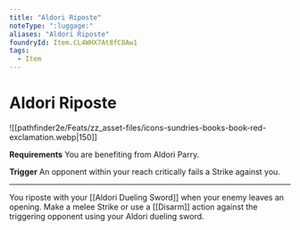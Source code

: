 ```yaml
---
title: "Aldori Riposte"
noteType: ":luggage:"
aliases: "Aldori Riposte"
foundryId: Item.CL4WHX7At8fC8Aw1
tags:
  - Item
---
```


# Aldori Riposte
![[pathfinder2e/Feats/zz_asset-files/icons-sundries-books-book-red-exclamation.webp|150]]

**Requirements** You are benefiting from Aldori Parry.

**Trigger** An opponent within your reach critically fails a Strike against you.

* * *

You riposte with your [[Aldori Dueling Sword]] when your enemy leaves an opening. Make a melee Strike or use a [[Disarm]] action against the triggering opponent using your Aldori dueling sword.
